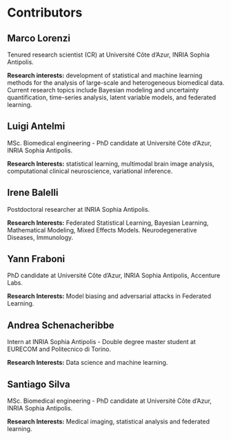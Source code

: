 # Contributors

## Marco Lorenzi
Tenured research scientist (CR) at Université Côte d’Azur, INRIA Sophia Antipolis.

**Research interests:** development of statistical and machine learning methods for the analysis of large-scale and heterogeneous biomedical data. Current research topics include Bayesian modeling and uncertainty quantification, time-series analysis, latent variable models, and federated learning.

<a href="https://marcolorenzi.github.io/" target="_blank"><i class="fas fa-link"></i></a>


## Luigi Antelmi
MSc. Biomedical engineering - PhD candidate at Université Côte d’Azur, INRIA Sophia Antipolis.

**Research Interests:** statistical learning, multimodal brain image analysis, computational clinical neuroscience, variational inference.

<a href="https://github.com/ggbioing" target="_blank"><i class="fab fa-github-square"></i></a>
<a href="https://www.linkedin.com/in/ggbioing/" target="_blank"><i class="fab fa-linkedin"></i></a>
<a href="https://twitter.com/ggbioing" target="_blank"><i class="fab fa-twitter-square"></i></a>



## Irene Balelli
Postdoctoral researcher at INRIA Sophia Antipolis.

**Research Interests:** Federated Statistical Learning, Bayesian Learning, Mathematical Modeling, Mixed Effects Models. Neurodegenerative Diseases, Immunology.

<a href="https://irenebalelli.wixsite.com/site" target="_blank"><i class="fas fa-link"></i></a>


## Yann Fraboni
PhD candidate at Université Côte d’Azur, INRIA Sophia Antipolis, Accenture Labs.

**Research Interests:** Model biasing and adversarial attacks in Federated Learning.

## Andrea Schenacheribbe
Intern at INRIA Sophia Antipolis - Double degree master student at EURECOM and Politecnico di Torino.

**Research Interests:** Data science and machine learning.

<a href="https://www.linkedin.com/in/yannfraboni" target="_blank"><i class="fab fa-linkedin"></i></a>



## Santiago Silva
MSc. Biomedical engineering - PhD candidate at Université Côte d’Azur, INRIA Sophia Antipolis.

**Research Interests:** Medical imaging, statistical analysis and federated learning.

<a href="https://www.researchgate.net/profile/Santiago_Silva_Rincon" target="_blank"><i class="fab fa-researchgate"></i></a>
<a href="https://gitlab.inria.fr/ssilvari/" target="_blank"><i class="fab fa-gitlab"></i></a>
<a href="https://github.com/sssilvar/" target="_blank"><i class="fab fa-github-square"></i></a>
<a href="https://www.linkedin.com/in/baterosmith/" target="_blank"><i class="fab fa-linkedin"></i></a>